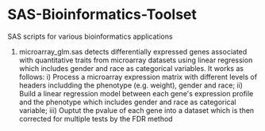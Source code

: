 # SAS-Bioinformatics-Toolset
SAS scripts for various bioinformatics applications

1) microarray_glm.sas detects differentially expressed genes associated with quantitative traits from microarray datasets
using linear regression which includes gender and race as categorical variables. It works as follows:
  i) Process a microarray expression matrix with different levels of headers includding the phenotype (e.g. weight), gender and race;
  ii) Build a linear regression model between each gene's expression profile and the phenotype which includes gender and race as categorical variable;
  iii) Ouptut the pvalue of each gene into a dataset which is then corrected for multiple tests by the FDR method
